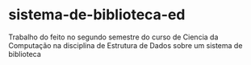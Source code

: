 # sistema-de-biblioteca-ed
Trabalho do feito no segundo semestre do curso de Ciencia da Computação na disciplina de Estrutura de Dados sobre um sistema de biblioteca

